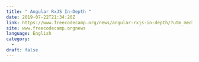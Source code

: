 ```yaml
---
title: " Angular RxJS In-Depth "
date: 2019-07-22T21:34:20Z
link: https://www.freecodecamp.org/news/angular-rxjs-in-depth/?utm_medium=RSS&utm_source=news.12bit.vn
site: www.freecodecamp.orgnews
language: English
category:
  -   
draft: false
---
```

